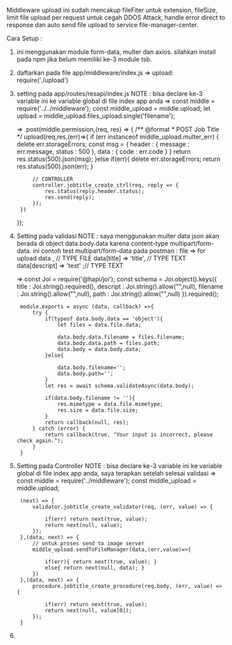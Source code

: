 Middleware upload ini sudah mencakup fileFiter untuk extension, fileSize, limit file upload per request untuk cegah DDOS Attack,
handle error direct to response dan auto send file upload to service file-manager-center.

Cara Setup : 
1. ini menggunakan module form-data, multer dan axios. silahkan install pada npm jika belum memiliki ke-3 module tsb.
2. daftarkan pada file app/middleware/index.js
   => upload: require('./upload')

3. setting pada app/routes/resapi/index.js
    NOTE : bisa declare ke-3 variable ini ke variable global di file index app anda
    =>  const middle = require('../../middleware');
        const middle_upload = middle.upload;
        let upload = middle_upload.files_upload.single('filename');
    
    => .post(middle.permission,(req, res) => {
        /** @format
         * POST Job Title
        */
       upload(req,res,(err)=>{
            if (err instanceof middle_upload.multer_err) {
                delete err.storageErrors;
                const msg = {
                    header : {
                        message : err.message,
                        status : 500
                    },
                    data : { code : err.code }
                }
                return res.status(500).json(msg);
            }else if(err){
                delete err.storageErrors;
                return res.status(500).json(err);
            }

            // CONTROLLER
            controller.jobtitle_create_ctrl(req, reply => {
                res.status(reply.header.status);
                res.send(reply);
            });
        })
    });

4. Setting pada validasi
    NOTE :  saya menggunakan multer data json akan berada di object data.body.data karena content-type multipart/form-data.
            ini  contoh test multipart/form-data pada postman : 
            file => for upload data , // TYPE FILE
            data[title] => 'title',   // TYPE TEXT
            data[descript] => 'test' ;// TYPE TEXT

    =>  const Joi = require('@hapi/joi');
        const schema = Joi.object().keys({
            title : Joi.string().required(),
            descript : Joi.string().allow("",null),
            filename : Joi.string().allow("",null),
            path : Joi.string().allow("",null)
        }).required();

        module.exports = async (data, callback) =>{
            try {
                if(typeof data.body.data == 'object'){
                    let files = data.file.data;

                    data.body.data.filename = files.filename;
                    data.body.data.path = files.path;
                    data.body = data.body.data;
                }else{
                    
                    data.body.filename='';
                    data.body.path='';    
                }
                let res = await schema.validateAsync(data.body);

                if(data.body.filename != ''){
                    res.mimetype = data.file.mimetype;
                    res.size = data.file.size;
                }
                return callback(null, res);
            } catch (error) {
                return callback(true, "Your input is incorrect, please check again.");
            }
        }

5. Setting pada Controller
    NOTE : bisa declare ke-3 variable ini ke variable global di file index app anda, saya terapkan setelah selesai validasi
    =>  const middle = require('../middleware');
        const middle_upload = middle.upload;

        (next) => {
            validator.jobtitle_create_validator(req, (err, value) => {
                
                if(err) return next(true, value);
                return next(null, value);
            });	
        },(data, next) => {
            // untuk proses send to image server
            middle_upload.sendToFileManager(data,(err,value)=>{
                
                if(err){ return next(true, value); }
                else{ return next(null, data); }	
            })
        },(data, next) => {
            procedure.jobtitle_create_procedure(req.body, (err, value) => {
                
                if(err) return next(true, value);
                return next(null, value[0]);
            });	
        }
5. 